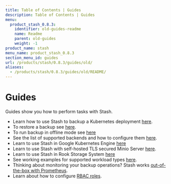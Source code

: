 ```yaml
---
title: Table of Contents | Guides
description: Table of Contents | Guides
menu:
  product_stash_0.8.3:
    identifier: old-guides-readme
    name: Readme
    parent: old-guides
    weight: -1
product_name: stash
menu_name: product_stash_0.8.3
section_menu_id: guides
url: /products/stash/0.8.3/guides/old/
aliases:
  - /products/stash/0.8.3/guides/old/README/
---
```

# Guides

Guides show you how to perform tasks with Stash.

- Learn how to use Stash to backup a Kubernetes deployment [here](/docs/guides/old/backup.md).
- To restore a backup see [here](/docs/guides/old/restore.md).
- To run backup in offline mode see [here](/docs/guides/old/offline_backup.md)
- See the list of supported backends and how to configure them [here](/docs/guides/old/backends/overview.md).
- Learn to use Stash in Google Kubernetes Engine [here](/docs/guides/old/platforms/gke.md)
- Learn to use Stash with self-hosted TLS secured Minio Server [here](/docs/guides/old/platforms/minio.md).
- Learn to use Stash in Rook Storage System [here](/docs/guides/old/platforms/rook.md)
- See working examples for supported workload types [here](/docs/guides/old/workloads.md).
- Thinking about monitoring your backup operations? Stash works [out-of-the-box with Prometheus](/docs/guides/old/monitoring/overview.md).
- Learn about how to configure [RBAC roles](/docs/guides/old/rbac.md).
